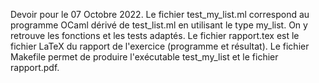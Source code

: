 Devoir pour le 07 Octobre 2022.
Le fichier test_my_list.ml correspond au programme OCaml dérivé de test_list.ml en utilisant le type my_list. On y retrouve les fonctions et les tests adaptés.
Le fichier rapport.tex est le fichier LaTeX du rapport de l'exercice (programme et résultat).
Le fichier Makefile permet de produire l'exécutable test_my_list et le fichier rapport.pdf.
